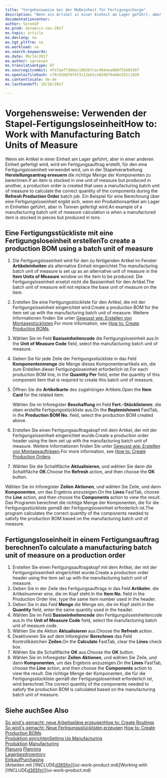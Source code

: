 ```yaml
---
title: "Vorgehensweise bei der Maßeinheit für Fertigungscharge"
description: "Wenn ein Artikel in einer Einheit am Lager geführt, aber in einer anderen Einheit gefertigt wird, kann ein Fertigungsauftrag erstellt werden, für den eine Fertigungsloseinheit verwendet wird, um in der Stapelverarbeitung  FA berechnen die richtige Menge der Komponenten zu berechnen. Ein Beispiel für eine Berechnung über eine Fertigungsloseinheit ergibt sich, wenn ein Produktionsartikel am Lager in Einheiten geführt, aber in Tonnen gefertigt wird."
documentationcenter: 
author: SorenGP
ms.prod: dynamics-nav-2017
ms.topic: article
ms.devlang: na
ms.tgt_pltfrm: na
ms.workload: na
ms.search.keywords: 
ms.date: 09/14/2017
ms.author: sgroespe
ms.translationtype: HT
ms.sourcegitcommit: 4fefaef7380ac10836fcac404eea006f55d8556f
ms.openlocfilehash: cf0c91b076f473c12e61ce82d870a66e352c1920
ms.contentlocale: de-de
ms.lasthandoff: 10/16/2017

---
```

# <a name="how-to-work-with-manufacturing-batch-units-of-measure"></a><span data-ttu-id="0b748-104">Vorgehensweise: Verwenden der Stapel-Fertigungsloseinheit</span><span class="sxs-lookup"><span data-stu-id="0b748-104">How to: Work with Manufacturing Batch Units of Measure</span></span>
<span data-ttu-id="0b748-105">Wenn ein Artikel in einer Einheit am Lager geführt, aber in einer anderen Einheit gefertigt wird, wird ein Fertigungsauftrag erstellt, für den eine Fertigungsloseinheit verwendet wird, um in der Stapelverarbeitung **Herstellungsantrag erneuern** die richtige Menge der Komponenten zu berechnen.</span><span class="sxs-lookup"><span data-stu-id="0b748-105">If an item is stocked in one unit of measure but produced in another, a production order is created that uses a manufacturing batch unit of measure to calculate the correct quantity of the components during the **Refresh Production Order** batch job.</span></span> <span data-ttu-id="0b748-106">Ein Beispiel für eine Berechnung über eine Fertigungsloseinheit ergibt sich, wenn ein Produktionsartikel am Lager in Einheiten geführt, aber in Tonnen gefertigt wird.</span><span class="sxs-lookup"><span data-stu-id="0b748-106">An example of a manufacturing batch unit of measure calculation is when a manufactured item is stocked in pieces but produced in tons.</span></span>  

## <a name="to-create-a-production-bom-using-a-batch-unit-of-measure"></a><span data-ttu-id="0b748-107">Eine Fertigungsstückliste mit eine Fertigungsloseinheit erstellen</span><span class="sxs-lookup"><span data-stu-id="0b748-107">To create a production BOM using a batch unit of measure</span></span>  
1.  <span data-ttu-id="0b748-108">Die Fertigungsloseinheit wird für den zu fertigenden Artikel im Fenster **Artikeleinheiten** als alternative Einheit eingerichtet.</span><span class="sxs-lookup"><span data-stu-id="0b748-108">The manufacturing batch unit of measure is set up as an alternative unit of measure in the **Item Units of Measure** window on the item to be produced.</span></span> <span data-ttu-id="0b748-109">Die Fertigungsloseinheit ersetzt nicht die Basiseinheit für den Artikel.</span><span class="sxs-lookup"><span data-stu-id="0b748-109">The batch unit of measure will not replace the base unit of measure on the item.</span></span>  
2.  <span data-ttu-id="0b748-110">Erstellen Sie eine Fertigungsstückliste für den Artikel, die mit der Fertigungsloseinheit eingerichtet wird.</span><span class="sxs-lookup"><span data-stu-id="0b748-110">Create a production BOM for the item set up with the manufacturing batch unit of measure.</span></span> <span data-ttu-id="0b748-111">Weitere Informationen finden Sie unter [Gewusst wie: Erstellen von Montagestücklisten](production-how-to-create-production-boms.md).</span><span class="sxs-lookup"><span data-stu-id="0b748-111">For more information, see [How to: Create Production BOMs](production-how-to-create-production-boms.md).</span></span>  
3.  <span data-ttu-id="0b748-112">Wählen Sie im Feld **Basiseinheitencode** die Fertigungsloseinheit aus.</span><span class="sxs-lookup"><span data-stu-id="0b748-112">In the **Unit of Measure Code** field, select the manufacturing batch unit of measure.</span></span>  
4.  <span data-ttu-id="0b748-113">Geben Sie für jede Zeile der Fertigungsstückliste in das Feld **Komponentenmenge** die Menge dieses Komponentenartikels ein, die zum Erstellen dieser Fertigungsloseinheit erforderlich ist.</span><span class="sxs-lookup"><span data-stu-id="0b748-113">For each production BOM line, in the **Quantity Per** field, enter the quantity of this component item that is required to create this batch unit of measure.</span></span>  
5.  <span data-ttu-id="0b748-114">Öffnen Sie die  **Artikelkarte** des zugehörigen Artikels.</span><span class="sxs-lookup"><span data-stu-id="0b748-114">Open the **Item Card** for the related item.</span></span>  

    <span data-ttu-id="0b748-115">Wählen Sie im Inforegister **Beschaffung** im Feld **Fert.-Stücklistennr.** die oben erstellte Fertigungsstückliste aus.</span><span class="sxs-lookup"><span data-stu-id="0b748-115">On the **Replenishment** FastTab, in the **Production BOM No.** field, select the production BOM created above.</span></span>  
6.  <span data-ttu-id="0b748-116">Erstellen Sie einen Fertigungsauftragskopf mit dem Artikel, der mit der Fertigungsloseinheit eingerichtet wurde.</span><span class="sxs-lookup"><span data-stu-id="0b748-116">Create a production order header using the item set up with the manufacturing batch unit of measure.</span></span> <span data-ttu-id="0b748-117">Weitere Informationen finden Sie unter [Gewusst wie: Erstellen von Montageaufträgen](production-how-to-create-production-orders.md).</span><span class="sxs-lookup"><span data-stu-id="0b748-117">For more information, see [How to: Create Production Orders](production-how-to-create-production-orders.md).</span></span>  
7.  <span data-ttu-id="0b748-118">Wählen Sie die Schaltfläche **Aktualisieren**, und wählen Sie dann die Schaltfläche **OK**.</span><span class="sxs-lookup"><span data-stu-id="0b748-118">Choose the **Refresh** action, and then choose  the **OK** button.</span></span>  

<span data-ttu-id="0b748-119">Wählen Sie im Inforegister **Zeilen** **Aktionen**, und wählen Sie Zeile, und dann **Komponenten**, um das Ergebnis anzuzeigen.</span><span class="sxs-lookup"><span data-stu-id="0b748-119">On the **Lines** FastTab, choose the **Line** action, and then choose the **Components** action to view the result.</span></span> <span data-ttu-id="0b748-120">Das Programm berechnet die richtige Menge der Komponenten, die für die Fertigungsstückliste gemäß der Fertigungsloseinheit erforderlich ist.</span><span class="sxs-lookup"><span data-stu-id="0b748-120">The program calculates the correct quantity of the components needed to satisfy the production BOM based on the manufacturing batch unit of measure.</span></span>  

## <a name="to-calculate-a-manufacturing-batch-unit-of-measure-on-a-production-order"></a><span data-ttu-id="0b748-121">Fertigungsloseinheit in einem Fertigungsauftrag berechnen</span><span class="sxs-lookup"><span data-stu-id="0b748-121">To calculate a manufacturing batch unit of measure on a production order</span></span>  
1.  <span data-ttu-id="0b748-122">Erstellen Sie einen Fertigungsauftragskopf mit dem Artikel, der mit der Fertigungsloseinheit eingerichtet wurde.</span><span class="sxs-lookup"><span data-stu-id="0b748-122">Create a production order header using the item set up with the manufacturing batch unit of measure.</span></span>  
2.  <span data-ttu-id="0b748-123">Geben Sie in der Zeile des Fertigungsauftrags in das Feld **Artikelnr.** die Artikelnummer eine, die im Kopf steht.</span><span class="sxs-lookup"><span data-stu-id="0b748-123">In the **Item No.** field in the Production Order line, type the same item number used in the header.</span></span>  
3.  <span data-ttu-id="0b748-124">Geben Sie in das Feld **Menge** die Menge ein, die im Kopf steht.</span><span class="sxs-lookup"><span data-stu-id="0b748-124">In the **Quantity** field, enter the same quantity used in the header.</span></span>  
4.  <span data-ttu-id="0b748-125">Wählen Sie im Feld **Basiseinheitencode** den Fertigungsloseinheitencode aus.</span><span class="sxs-lookup"><span data-stu-id="0b748-125">In the **Unit of Measure Code** field, select the manufacturing batch unit of measure code.</span></span>  
5.  <span data-ttu-id="0b748-126">Wählen Sie die Aktion **Aktualisieren** aus.</span><span class="sxs-lookup"><span data-stu-id="0b748-126">Choose the **Refresh** action.</span></span>
6.  <span data-ttu-id="0b748-127">Deaktivieren Sie auf dem Inforegister **Berechnen** das Feld Kontrollkästchen **Zeilen**.</span><span class="sxs-lookup"><span data-stu-id="0b748-127">On the **Calculate** FastTab, clear the **Lines** check box.</span></span>  
7.  <span data-ttu-id="0b748-128">Wählen Sie die Schaltfläche **OK** aus.</span><span class="sxs-lookup"><span data-stu-id="0b748-128">Choose the **OK** button.</span></span>  
8.  <span data-ttu-id="0b748-129">Wählen Sie im Inforegister **Zeilen** **Aktionen**, und wählen Sie Zeile, und dann **Komponenten**, um das Ergebnis anzuzeigen.</span><span class="sxs-lookup"><span data-stu-id="0b748-129">On the **Lines** FastTab, choose the **Line** action, and then choose the **Components** action to view the result.</span></span> <span data-ttu-id="0b748-130">Die richtige Menge der Komponenten, die für die Fertigungsstückliste gemäß der Fertigungsloseinheit erforderlich ist, wird berechnet.</span><span class="sxs-lookup"><span data-stu-id="0b748-130">The correct quantity of the components needed to satisfy the production BOM is calculated based on the manufacturing batch unit of measure.</span></span>  

## <a name="see-also"></a><span data-ttu-id="0b748-131">Siehe auch</span><span class="sxs-lookup"><span data-stu-id="0b748-131">See Also</span></span>  
[<span data-ttu-id="0b748-132">So wird's gemacht: neue Arbeitspläne erzeugen</span><span class="sxs-lookup"><span data-stu-id="0b748-132">How to: Create Routings</span></span>](production-how-to-create-routings.md)  
<span data-ttu-id="0b748-133">[So wird's gemacht: Neue Fertigungsstücklisten erzeugen](production-how-to-create-production-boms.md)   </span><span class="sxs-lookup"><span data-stu-id="0b748-133">[How to: Create Production BOMs](production-how-to-create-production-boms.md)   </span></span>  
[<span data-ttu-id="0b748-134">Produktion einrichten</span><span class="sxs-lookup"><span data-stu-id="0b748-134">Setting Up Manufacturing</span></span>](production-configure-production-processes.md)  
<span data-ttu-id="0b748-135">[Produktion](production-manage-manufacturing.md)  </span><span class="sxs-lookup"><span data-stu-id="0b748-135">[Manufacturing](production-manage-manufacturing.md)  </span></span>  
<span data-ttu-id="0b748-136">[Planung](production-planning.md) </span><span class="sxs-lookup"><span data-stu-id="0b748-136">[Planning](production-planning.md) </span></span>  
[<span data-ttu-id="0b748-137">Lagerbest</span><span class="sxs-lookup"><span data-stu-id="0b748-137">Inventory</span></span>](inventory-manage-inventory.md)  
[<span data-ttu-id="0b748-138">Einkauf</span><span class="sxs-lookup"><span data-stu-id="0b748-138">Purchasing</span></span>](purchasing-manage-purchasing.md)  
<span data-ttu-id="0b748-139">[Arbeiten mit [!INCLUDE[d365fin](includes/d365fin_md.md)]](ui-work-product.md)</span><span class="sxs-lookup"><span data-stu-id="0b748-139">[Working with [!INCLUDE[d365fin](includes/d365fin_md.md)]](ui-work-product.md)</span></span>  

